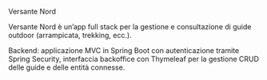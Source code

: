 Versante Nord

Versante Nord è un’app full stack per la gestione e consultazione di guide outdoor (arrampicata, trekking, ecc.).

Backend: applicazione MVC in Spring Boot con autenticazione tramite Spring Security, interfaccia backoffice con Thymeleaf per la gestione CRUD delle guide e delle entità connesse.
